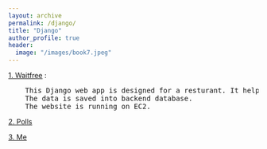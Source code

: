 ```yaml
---
layout: archive
permalink: /django/
title: "Django"
author_profile: true
header:
  image: "/images/book7.jpeg"
---  
```



[1. Waitfree](https://www.google.com)  :  
<pre>
    This Django web app is designed for a resturant. It helps to manage the waiting list. Custermers will assigned a number by filling the signup form.  
    The data is saved into backend database. 
    The website is running on EC2.
</pre>

    

[2. Polls](https://www.google.com)

[3. Me](https://www.google.com)

